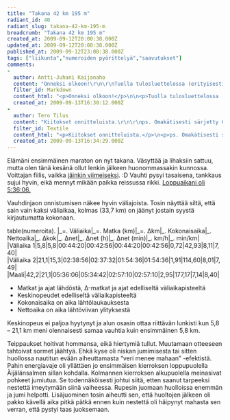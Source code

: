 ```yaml
---
title: "Takana 42 km 195 m"
radiant_id: 40
radiant_slug: takana-42-km-195-m
breadcrumb: "Takana 42 km 195 m"
created_at: 2009-09-12T20:00:38.000Z
updated_at: 2009-09-12T20:00:38.000Z
published_at: 2009-09-12T23:00:38.000Z
tags: ["liikunta","numeroiden pyörittelyä","saavutukset"]
comments:
-
  author: Antti-Juhani Kaijanaho
  content: "Onneksi olkoon!\r\n\r\nTuolla tulosluettelossa (erityisesti puolikkaan puolella) on yllättävän paljon tuttuja nimiä.\r\n\r\nOn muuten järkyttävän pieni tämä kommenttiloota :)"
  filter_id: Markdown
  content_html: "<p>Onneksi olkoon!</p>\n\n<p>Tuolla tulosluettelossa (erityisesti puolikkaan puolella) on yllättävän paljon tuttuja nimiä.</p>\n\n<p>On muuten järkyttävän pieni tämä kommenttiloota :)</p>"
  created_at: 2009-09-13T16:30:12.000Z
-
  author: Tero Tilus
  content: "Kiitokset onnitteluista.\r\n\r\nps. Omakätisesti särjetty CSS korjattu. Nyt on isompi loota kommenteille. :)"
  filter_id: Textile
  content_html: "<p>Kiitokset onnitteluista.</p>\n<p>ps. Omakätisesti särjetty <span class=\"caps\">CSS</span> korjattu. Nyt on isompi loota kommenteille. :)</p>"
  created_at: 2009-09-13T16:34:29.000Z
---
```

<p>Elämäni ensimmäinen maraton on nyt takana.  Väsyttää ja lihaksiin sattuu, mutta olen tänä kesänä ollut lenkin jälkeen huonommassakin kunnossa.  Voittajan fiilis, vaikka <a href="http://www.racetimer.eu/welkom/es_result.php?v=%252Fes%252Frace%252Fresultlist%252F265%253Frc_id%253D1770%2526amp%253Blayout%253Dracetimer_eu%2526amp%253Bsub_class%253DM">jäinkin viimeiseksi</a>. :D  Vauhti pysyi tasaisena, tankkaus sujui hyvin, eikä mennyt mikään paikka reissussa rikki.  <a href="http://www.racetimer.eu/welkom/es_result.php?v=%252Fes%252Frace%252Fshow%252F265%253Flayout%253Dracetimer_eu">Loppuaikani oli 5:36:06.</a></p>
<p>Vauhdinjaon onnistumisen näkee hyvin väliajoista.  Tosin näyttää siltä, että sain vain kaksi väliaikaa, kolmas (33,7 km) on jäänyt jostain syystä kirjautumatta kokonaan.</p>
<div class="scroll">
table(numeroita).
|_=. Väliaika|_=. Matka&nbsp;(km)|_=. &Delta;km|_. Kokonaisaika|_. Nettoaika|_. &Delta;kok|_. &Delta;net|_. &Delta;net&nbsp;(h)|_. &Delta;net&nbsp;(min)|_. km/h|_. min/km|
|Väliaika&nbsp;1|5,8|5,8|00:44:20|00:42:56|00:44:20|00:42:56|0,72|42,93|8,11|7,40|
|Väliaika&nbsp;2|21,1|15,3|02:38:56|02:37:32|01:54:36|01:54:36|1,91|114,60|8,01|7,49|
|Maali|42,2|21,1|05:36:06|05:34:42|02:57:10|02:57:10|2,95|177,17|7,14|8,40|
</div>
<ul>
	<li>Matkat ja ajat lähdöstä, &Delta;-matkat ja ajat edelliseltä väliaikapisteeltä</li>
	<li>Keskinopeudet edelliseltä väliaikapisteeltä</li>
	<li>Kokonaisaika on aika lähtölaukauksesta</li>
	<li>Nettoaika on aika lähtöviivan ylityksestä</li>
</ul>
<p>Keskinopeus ei paljoa hyytynyt ja alun osasin ottaa riittävän lunkisti kun 5,8 &#8211; 21,1 km meni olennaisesti samaa vauhtia kuin ensimmäinen 5,8 km.</p>
<p>Teippaukset hoitivat hommansa, eikä hiertymiä tullut.  Muutamaan otteeseen tahtoivat sormet jäähtyä.  Ehkä kyse oli niskan jumimisesta tai sitten huollossa nautitun evään aiheuttamasta &#8220;veri menee mahaan&#8221; -efektistä.  Pahin energiavaje oli yllättäen jo ensimmäisen kierroksen loppupuolella Äijälänsalmen sillan kohdalla.  Kolmannen kierroksen alkupuolella meinasivat pohkeet jumiutua.  Se todennäköisesti johtui siitä, etten saanut tarpeeksi nestettä imeytymään siinä vaiheessa.  Rupesin juomaan huolloissa enemmän ja jumi helpotti.  Lisäjuominen tosin aiheutti sen, että huoltojen jälkeen oli pakko kävellä aika pitkä pätkä ennen kuin nestettä oli häipynyt mahasta sen verran, että pystyi taas juoksemaan.</p>